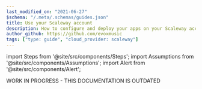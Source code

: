 ```yaml
---
last_modified_on: "2021-06-27"
$schema: "/.meta/.schemas/guides.json"
title: Use your Scaleway account
description: How to configure and deploy your apps on your Scaleway account with Qovery
author_github: https://github.com/evoxmusic
tags: ["type: guide", "cloud_provider: scaleway"]
---
```

import Steps from '@site/src/components/Steps';
import Assumptions from '@site/src/components/Assumptions';
import Alert from '@site/src/components/Alert';

<Alert type="warning">

WORK IN PROGRESS - THIS DOCUMENTATION IS OUTDATED

</Alert>



